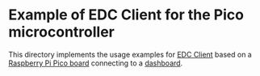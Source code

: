 # Example of EDC Client for the Pico microcontroller

This directory implements the usage examples for [EDC Client](https://github.com/hgrodriguez/edc_client) based on a [Raspberry Pi Pico board](https://www.raspberrypi.com/products/raspberry-pi-pico/) connecting to a [dashboard](https://github.com/hgrodriguez/embedded-dashboard-console).

